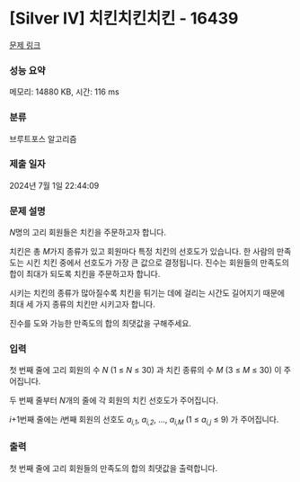 # [Silver IV] 치킨치킨치킨 - 16439 

[문제 링크](https://www.acmicpc.net/problem/16439) 

### 성능 요약

메모리: 14880 KB, 시간: 116 ms

### 분류

브루트포스 알고리즘

### 제출 일자

2024년 7월 1일 22:44:09

### 문제 설명

<p><em>N</em>명의 고리 회원들은 치킨을 주문하고자 합니다.</p>

<p>치킨은 총 <em>M</em>가지 종류가 있고 회원마다 특정 치킨의 선호도가 있습니다. 한 사람의 만족도는 시킨 치킨 중에서 선호도가 가장 큰 값으로 결정됩니다. 진수는 회원들의 만족도의 합이 최대가 되도록 치킨을 주문하고자 합니다.</p>

<p>시키는 치킨의 종류가 많아질수록 치킨을 튀기는 데에 걸리는 시간도 길어지기 때문에 최대 세 가지 종류의 치킨만 시키고자 합니다.</p>

<p>진수를 도와 가능한 만족도의 합의 최댓값을 구해주세요.</p>

### 입력 

 <p>첫 번째 줄에 고리 회원의 수 <em>N</em> (1 ≤ <em>N</em> ≤ 30) 과 치킨 종류의 수 <em>M</em> (3 ≤ <em>M</em> ≤ 30) 이 주어집니다.</p>

<p>두 번째 줄부터 <em>N</em>개의 줄에 각 회원의 치킨 선호도가 주어집니다.</p>

<p><em>i</em>+1번째 줄에는 <em>i</em>번째 회원의 선호도 <em>a<sub>i,1</sub></em>, <em>a<sub>i,2</sub></em>, ..., <em>a</em><sub><em>i,M</em> </sub>(1 ≤ <em>a<sub>i,j</sub></em> ≤ 9) 가 주어집니다.</p>

### 출력 

 <p>첫 번째 줄에 고리 회원들의 만족도의 합의 최댓값을 출력합니다.</p>

